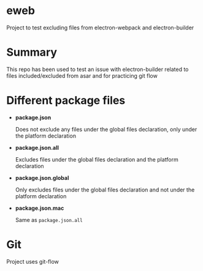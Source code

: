 # eweb

Project to test excluding files from electron-webpack and electron-builder

# Summary

This repo has been used to test an issue with electron-builder related to files included/excluded from asar and for practicing git flow

# Different package files

* **package.json**
  
  Does not exclude any files under the global files declaration, only under the platform declaration

* **package.json.all**

  Excludes files under the global files declaration and the platform declaration

* **package.json.global**

  Only excludes files under the global files declaration and not under the platform declaration

* **package.json.mac**

  Same as `package.json.all`

# Git

Project uses git-flow
